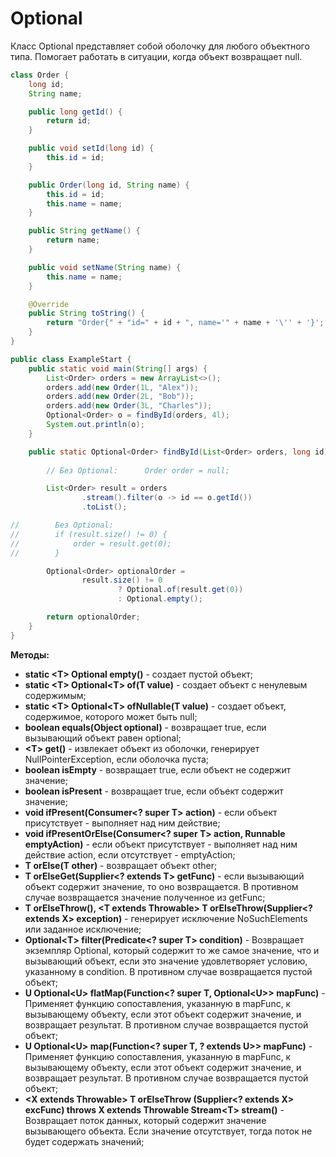 # Optional

Класс Optional представляет собой оболочку для любого объектного типа. Помогает
работать в ситуации, когда объект возвращает null.

```java
class Order {
    long id;
    String name;

    public long getId() {
        return id;
    }

    public void setId(long id) {
        this.id = id;
    }

    public Order(long id, String name) {
        this.id = id;
        this.name = name;
    }

    public String getName() {
        return name;
    }

    public void setName(String name) {
        this.name = name;
    }

    @Override
    public String toString() {
        return "Order{" + "id=" + id + ", name='" + name + '\'' + '}';
    }
}

public class ExampleStart {
    public static void main(String[] args) {
        List<Order> orders = new ArrayList<>();
        orders.add(new Order(1L, "Alex"));
        orders.add(new Order(2L, "Bob"));
        orders.add(new Order(3L, "Charles"));
        Optional<Order> o = findById(orders, 4l);
        System.out.println(o);
    }

    public static Optional<Order> findById(List<Order> orders, long id) {
    
        // Без Optional:      Order order = null;

        List<Order> result = orders
                .stream().filter(o -> id == o.getId())
                .toList();

//        Без Optional:
//        if (result.size() != 0) {
//            order = result.get(0);
//        }

        Optional<Order> optionalOrder =
                result.size() != 0
                        ? Optional.of(result.get(0))
                        : Optional.empty();

        return optionalOrder;
    }
}
```

**Методы:**

- **static \<T> Optional<T> empty()** - создает пустой объект;
- **static \<T> Optional\<T> of(T value)** - создает объект с ненулевым
  содержимым;
- **static \<T> Optional\<T> ofNullable(T value)** - создает объект, содержимое,
  которого может быть null;
- **boolean equals(Object optional)** - возвращает true, если вызывающий объект
  равен optional;
- **\<T> get()** - извлекает объект из оболочки, генерирует
  NullPointerException, если оболочка пуста;
- **boolean isEmpty** - возвращает true, если объект не содержит значение;
- **boolean isPresent** - возвращает true, если объект содержит значение;
- **void ifPresent(Consumer\<? super T> action)** - если объект присутствует -
  выполняет над ним действие;
- **void ifPresentOrElse(Consumer\<? super T> action, Runnable emptyAction)** -
  если объект присутствует - выполняет над ним действие action, если
  отсутствует - emptyAction;
- **T orElse(T other)** - возвращает объект other;
- **T orElseGet(Supplier\<? extends T> getFunc)** - если вызывающий объект
  содержит значение, то оно возвращается. В противном случае возвращается
  значение полученное из getFunc;
- **T orElseThrow(), \<T extends Throwable> T orElseThrow(Supplier\<? extends X>
  exception)** - генерирует исключение NoSuchElements или заданное исключение;
- **Optional\<T> filter(Predicate\<? super T> condition)** - Возвращает
  экземпляр Optional, который содержит то же самое значение, что и вызывающий
  объект, если это значение удовлетворяет условию, указанному в condition. В
  противном случае возвращается пустой объект;
- **U Optional\<U> flatMap(Function\<? super T, Optional\<U>> mapFunc)** -
  Применяет функцию сопоставления, указанную в mapFunc, к вызывающему объекту,
  если этот объект содержит значение, и возвращает результат. В противном случае
  возвращается пустой объект;
- **U Optional\<U> map(Function\<? super T, ? extends U>> mapFunc)** - Применяет
  функцию сопоставления, указанную в mapFunc, к вызывающему объекту, если
  этот объект содержит значение, и возвращает результат. В противном случае
  возвращается пустой объект;
- **\<Х extends Throwable> Т orElseThrow (Supplier\<? extends Х> excFunc) throws
  Х extends Throwable Stream\<T> stream()** - Возвращает поток данных, который
  содержит значение вызывающего объекта. Если значение отсутствует, тогда поток
  не будет содержать значений;

